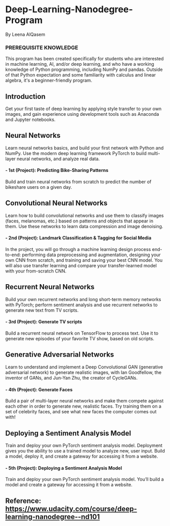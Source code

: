 # Deep-Learning-Nanodegree-Program
By Leena AlQasem


### PREREQUISITE KNOWLEDGE
This program has been created specifically for students who are interested in machine learning, AI, and/or deep learning, and who have a working knowledge of Python programming, including NumPy and pandas. Outside of that Python expectation and some familiarity with calculus and linear algebra, it's a beginner-friendly program.

## Introduction
Get your first taste of deep learning by applying style transfer to your own images, and gain experience using development tools such as Anaconda and Jupyter notebooks.

## Neural Networks
Learn neural networks basics, and build your first network with Python and NumPy. Use the modern deep learning framework PyTorch to build multi-layer neural networks, and analyze real data.

#### - 1st (Project): Predicting Bike-Sharing Patterns 
Build and train neural networks from scratch to predict the number of bikeshare users on a given day.

## Convolutional Neural Networks
Learn how to build convolutional networks and use them to classify images (faces, melanomas, etc.) based on patterns and objects that appear in them. Use these networks to learn data compression and image denoising.

#### - 2nd (Project): Landmark Classification & Tagging for Social Media
In the project, you will go through a machine learning design process end-to-end: performing data preprocessing and augmentation, designing your own CNN from scratch, and training and saving your best CNN model. You will also use transfer learning and compare your transfer-learned model with your from-scratch CNN.

## Recurrent Neural Networks
Build your own recurrent networks and long short-term memory networks with PyTorch; perform sentiment analysis and use recurrent networks to generate new text from TV scripts.

#### - 3rd (Project): Generate TV scripts
Build a recurrent neural network on TensorFlow to process text. Use it to generate new episodes of your favorite TV show, based on old scripts.

## Generative Adversarial Networks
Learn to understand and implement a Deep Convolutional GAN (generative adversarial network) to generate realistic images, with Ian Goodfellow, the inventor of GANs, and Jun-Yan Zhu, the creator of CycleGANs.

#### - 4th (Project): Generate Faces
Build a pair of multi-layer neural networks and make them compete against each other in order to generate new, realistic faces. Try training them on a set of celebrity faces, and see what new faces the computer comes out with!

## Deploying a Sentiment Analysis Model
Train and deploy your own PyTorch sentiment analysis model. Deployment gives you the ability to use a trained model to analyze new, user input. Build a model, deploy it, and create a gateway for accessing it from a website.

#### - 5th (Project): Deploying a Sentiment Analysis Model
Train and deploy your own PyTorch sentiment analysis model. You’ll build a model and create a gateway for accessing it from a website.

## Reference: https://www.udacity.com/course/deep-learning-nanodegree--nd101
